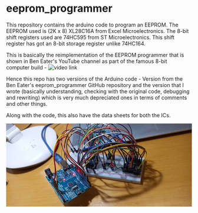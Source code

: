 # eeprom_programmer

This repository contains the arduino code to program an EEPROM. The EEPROM used is (2K x 8) XL28C16A from Excel Microelectronics. The 8-bit shift registers used are 74HC595 from ST Microelectronics. This shift register has got an 8-bit storage register unlike 74HC164. 

This is basically the reimplementation of the EEPROM programmer that is shown in Ben Eater's YouTube channel as part of the famous 8-bit computer build - ![video link](https://www.youtube.com/watch?v=K88pgWhEb1M&t=807s) 

Hence this repo has two versions of the Arduino code - Version from the Ben Eater's eeprom_programmer GitHub repository and the version that I wrote (basically understanding, checking with the original code, debugging and rewriting) which is very much depreciated ones in terms of comments and other things.

Along with the code, this also have the data sheets for both the ICs. 

![](./eeprom_programmer.jpg)

